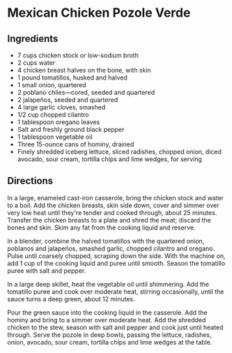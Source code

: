 # Mexican Chicken Pozole Verde

## Ingredients
* 7 cups chicken stock or low-sodium broth
* 2 cups water
* 4 chicken breast halves on the bone, with skin
* 1 pound tomatillos, husked and halved
* 1 small onion, quartered
* 2 poblano chiles—cored, seeded and quartered
* 2 jalapeños, seeded and quartered
* 4 large garlic cloves, smashed
* 1/2 cup chopped cilantro
* 1 tablespoon oregano leaves
* Salt and freshly ground black pepper
* 1 tablespoon vegetable oil
* Three 15-ounce cans of hominy, drained
* Finely shredded iceberg lettuce, sliced radishes, chopped onion, diced avocado, sour cream, tortilla chips and lime wedges, for serving

## Directions
In a large, enameled cast-iron casserole, bring the chicken stock and water to a boil. Add the chicken breasts, skin side down, cover and simmer over very low heat until they're tender and cooked through, about 25 minutes. Transfer the chicken breasts to a plate and shred the meat; discard the bones and skin. Skim any fat from the cooking liquid and reserve.

In a blender, combine the halved tomatillos with the quartered onion, poblanos and jalapeños, smashed garlic, chopped cilantro and oregano. Pulse until coarsely chopped, scraping down the side. With the machine on, add 1 cup of the cooking liquid and puree until smooth. Season the tomatillo puree with salt and pepper.

In a large deep skillet, heat the vegetable oil until shimmering. Add the tomatillo puree and cook over moderate heat, stirring occasionally, until the sauce turns a deep green, about 12 minutes.

Pour the green sauce into the cooking liquid in the casserole. Add the hominy and bring to a simmer over moderate heat. Add the shredded chicken to the stew, season with salt and pepper and cook just until heated through. Serve the pozole in deep bowls, passing the lettuce, radishes, onion, avocado, sour cream, tortilla chips and lime wedges at the table.
